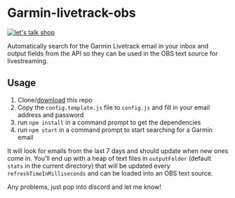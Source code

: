 # Garmin-livetrack-obs
[![let's talk shop](https://img.shields.io/discord/314235571344244777.svg?color=%237289DA&label=Discord&logo=discord&logoColor=%23FFFFFF)](https://discord.gg/MMv23Fn)

Automatically search for the Garmin Livetrack email in your inbox and output fields from the API so they can be used in the OBS text source for livestreaming.

## Usage
1. Clone/[download](https://github.com/Novex/garmin-livetrack-obs/archive/master.zip) this repo
2. Copy the `config.template.js` file to `config.js` and fill in your email address and password
3. run `npm install` in a command prompt to get the dependencies
4. run `npm start` in a command prompt to start searching for a Garmin email

It will look for emails from the last 7 days and should update when new ones come in. You'll end up with a heap of text files in `outputFolder` (default `stats` in the current directory) that will be updated every `refreshTimeInMilliseconds` and can be loaded into an OBS text source.

Any problems, just pop into discord and let me know!